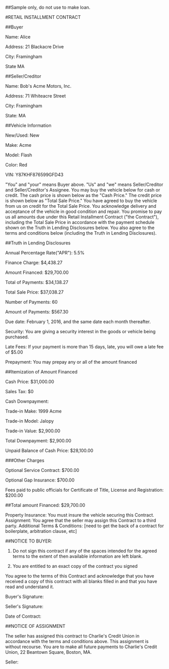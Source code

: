 ##Sample only, do not use to make loan.

#RETAIL INSTALLMENT CONTRACT

##Buyer

Name: Alice

Address: 21 Blackacre Drive

City: Framingham

State MA

##Seller/Creditor

Name: Bob's Acme Motors, Inc.

Address: 71 Whiteacre Street

City: Framingham

State: MA

##Vehicle Information

New/Used: New

Make: Acme

Model: Flash

Color: Red

VIN: Y87KHF876599GFD43

"You" and "your" means Buyer above. "Us" and "we" means Seller/Creditor and Seller/Creditor's Assignee. You may buy the vehicle below for cash or credit. The cash price is shown below as the "Cash Price." The credit price is shown below as "Total Sale Price." You have agreed to buy the vehicle from us on credit for the Total Sale Price. You acknowledge delivery and acceptance of the vehicle in good condition and repair. You promise to pay us all amounts due under this Retail Installment Contract ("the Contract"), including the Total Sale Price in accordance with the payment schedule shown on the Truth in Lending Disclosures below. You also agree to the terms and conditions below (including the Truth in Lending Disclosures).

##Truth in Lending Disclosures

Annual Percentage Rate("APR"): 5.5%

Finance Charge: $4,438.27

Amount Financed: $29,700.00

Total of Payments: $34,138.27

Total Sale Price: $37,038.27

Number of Payments: 60

Amount of Payments: $567.30

Due date: February 1, 2016, and the same date each month thereafter.

Security: You are giving a security interest in the goods or vehicle being purchased.

Late Fees: If your payment is more than 15 days, late, you will owe a late fee of $5.00

Prepayment: You may prepay any or all of the amount financed

##Itemization of Amount Financed

Cash Price: $31,000.00

Sales Tax: $0

Cash Downpayment:

Trade-in Make: 1999 Acme

Trade-in Model: Jalopy

Trade-in Value: $2,900.00

Total Downpayment: $2,900.00

Unpaid Balance of Cash Price: $28,100.00

###Other Charges

Optional Service Contract: $700.00

Optional Gap Insurance: $700.00

Fees paid to public officials for Certificate of Title, License and Registration: $200.00

##Total amount Financed: $29,700.00

Property Insurance: You must insure the vehicle securing this Contract. 
Assignment: You agree that the seller may assign this Contract to a third party.
Additional Terms & Conditions: [need to get the back of a contract for boilerplate, arbitration clause, etc]

##NOTICE TO BUYER:

1. Do not sign this contract if any of the spaces intended for the agreed terms to the extent of then available information are left blank. 

2. You are entitled to an exact copy of the contract you signed

You agree to the terms of this Contract and acknowledge that you have received a copy of this contract with all blanks filled in and that you have read and understand it. 

Buyer's Signature:

Seller's Signature:

Date of Contract:

##NOTICE OF ASSIGNMENT

The seller has assigned this contract to Charlie's Credit Union in accordance with the terms and conditions above. This assignment is without recourse. You are to make all future payments to Charlie's Credit Union, 22 Beantown Square, Boston, MA. 

Seller: 

